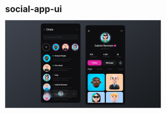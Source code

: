 # social-app-ui
![alt text](https://github.com/zeeshanalimughal/social-app-ui/blob/master/preview.png)
